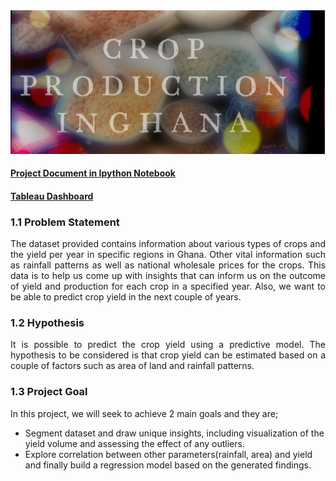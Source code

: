 <img src="CROP.PNG" style="float:center;width:900px;">
<p style="text-align:justify;">

#### [Project Document in Ipython Notebook](https://github.com/Swintabel/GHANA-CROP-PRODUCTION/blob/main/CROP%20PRODUCTION.ipynb)
#### [Tableau Dashboard](https://github.com/Swintabel/GHANA-CROP-PRODUCTION/blob/main/CROP%20PRODUCTION.ipynb)

### 1.1 Problem Statement <a id='ps'></a>

<p style="text-align:justify;">The dataset provided contains information about various types of crops and the yield per year in specific regions in Ghana. Other vital information such as rainfall patterns as well as national wholesale prices for the crops. This data is to help us come up with insights that can inform us on the outcome of yield and production for each crop in a specified year. Also, we want to be able to predict crop yield in the next couple of years.</p>

### 1.2 Hypothesis <a id='hs'></a>

<p style="text-align:justify;">It is possible to predict the crop yield using a predictive model. The hypothesis to be considered is that crop yield can be estimated based on a couple of factors such as area of land and rainfall patterns.</p>

### 1.3 Project Goal <a id='pg'></a>

<p style="text-align:justify;">In this project, we will seek to achieve 2 main goals and they are;</p>

* Segment dataset and draw unique insights, including visualization of the yield volume and assessing the effect of any outliers.
* Explore correlation between other parameters(rainfall, area) and yield and finally build a regression model based on the generated findings. 

